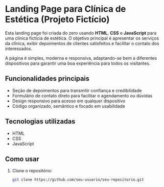 # Landing Page para Clínica de Estética (Projeto Fictício)

Esta landing page foi criada do zero usando **HTML**, **CSS** e **JavaScript** para uma clínica fictícia de estética. O objetivo principal é apresentar os serviços da clínica, exibir depoimentos de clientes satisfeitos e facilitar o contato dos interessados.

A página é simples, moderna e responsiva, adaptando-se bem a diferentes dispositivos para garantir uma boa experiência para todos os visitantes.

## Funcionalidades principais

- Seção de depoimentos para transmitir confiança e credibilidade  
- Formulário de contato direto para facilitar o agendamento ou dúvidas  
- Design responsivo para acesso em qualquer dispositivo  
- Código organizado, semântico e focado em usabilidade  

## Tecnologias utilizadas

- HTML  
- CSS  
- JavaScript  

## Como usar

1. Clone o repositório:  
   ```bash
   git clone https://github.com/seu-usuario/seu-repositorio.git

